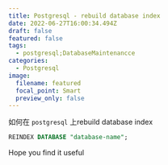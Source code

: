 ```yaml
---
title: Postgresql - rebuild database index
date: 2022-06-27T16:00:34.494Z
draft: false
featured: false
tags:
  - postgresql;DatabaseMaintenancce
categories:
  - Postgresql
image:
  filename: featured
  focal_point: Smart
  preview_only: false
---
```

如何在 `postgresql` 上rebuild database index
```sql
REINDEX DATABASE "database-name";
```

Hope you find it useful
